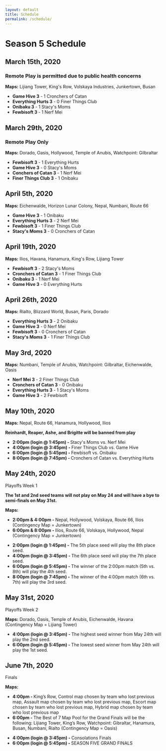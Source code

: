 ```yaml
---
layout: default
title: Schedule
permalink: /schedule/
---
```

<div class="container">
  <div class="row justify-content-center page-section-no-line">
    <div class="col-12 col-md-10 col-xl-8">
      <h1 class="text-center">Season 5 Schedule</h1>
      <h2>March 15th, 2020</h2><h3>Remote Play is permitted due to public health concerns</h3>
      <p><strong>Maps:</strong> Lijiang Tower, King's Row, Volskaya Industries, Junkertown, Busan</p>
      <ul>
        <li><strong>Game Hive 3</strong> - 1 Cronchers of Catan</li>
        <li><strong>Everything Hurts 3</strong> - 0 Finer Things Club</li>
        <li><strong>Onibaku 3</strong> - 1 Stacy's Moms</li>
        <li><strong>Fewbisoft 3</strong> - 1 Nerf Mei</li>
      </ul>
      <h2>March 29th, 2020</h2><h3>Remote Play Only</h3>
      <p><strong>Maps:</strong> Dorado, Oasis, Hollywood, Temple of Anubis, Watchpoint: Gilbraltar</p>
       <ul>
        <li><strong>Fewbisoft 3</strong> - 1 Everything Hurts</li>
        <li><strong>Game Hive 3</strong> - 0 Stacy's Moms</li>
        <li><strong>Conchers of Catan 3</strong> - 1 Nerf Mei</li>
        <li><strong>Finer Things Club 3</strong> - 1 Onibaku</li>
      </ul>
      <h2>April 5th, 2020</h2>
      <p><strong>Maps:</strong> Eichenwalde, Horizon Lunar Colony, Nepal, Numbani, Route 66</p>
      <ul>
        <li><strong>Game Hive 3</strong> - 1 Onibaku</li>
        <li><strong>Everything Hurts 3</strong> - 2 Nerf Mei</li>
        <li><strong>Fewbisoft 3</strong> - 1 Finer Things Club</li>
        <li><strong>Stacy's Moms 3</strong> - 0 Cronchers of Catan</li>
      </ul>    
      <h2>April 19th, 2020</h2>
      <p><strong>Maps:</strong> Ilios, Havana, Hanamura, King's Row, Lijiang Tower</p>
      <ul>
        <li><strong>Fewbisoft 3</strong> - 2 Stacy's Moms</li>
        <li><strong>Cronchers of Catan 3</strong> - 1 Finer Things Club</li>
        <li><strong>Onibaku 3</strong> - 1 Nerf Mei</li>
        <li><strong>Game Hive 3</strong> - 0 Everything Hurts</li>
      </ul> 
      <h2>April 26th, 2020</h2>
      <p><strong>Maps:</strong> Rialto, Blizzard World, Busan, Paris, Dorado</p>
      <ul>
        <li><strong>Everything Hurts 3</strong> - 2 Onibaku</li>
        <li><strong>Game Hive 3</strong> - 0 Nerf Mei</li>
        <li><strong>Fewbisoft 3</strong> - 0 Cronchers of Catan</li>
        <li><strong>Stacy's Moms 3</strong> - 1 Finer Things Club</li>
      </ul> 
      <h2>May 3rd, 2020</h2>
      <p><strong>Maps:</strong> Numbani, Temple of Anubis, Watchpoint: Gilbraltar, Eichenwalde, Oasis</p>
      <ul>
        <li><strong>Nerf Mei 3</strong> - 2 Finer Things Club</li>
        <li><strong>Cronchers of Catan 3</strong> - 0 Onibaku</li>
        <li><strong>Everything Hurts 3</strong> - 1 Stacy's Moms</li>
        <li><strong>Game Hive 3</strong> - 2 Fewbisoft</li>
      </ul> 
      <h2>May 10th, 2020</h2>
      <p><strong>Maps:</strong> Nepal, Route 66, Hanamura, Hollywood, Ilios</p>
      <p><strong>Reinhardt, Reaper, Ashe, and Brigitte will be banned from play</strong></p>
      <ul>
        <li><strong>2:00pm (login @ 1:45pm) - </strong> Stacy's Moms vs. Nerf Mei</li>
        <li><strong>4:00pm (login @ 3:45pm) - </strong> Finer Things Club vs. Game Hive</li>
        <li><strong>6:00pm (login @ 5:45pm) - </strong> Fewbisoft vs. Onibaku</li>
        <li><strong>8:00pm (login @ 7:45pm) - </strong> Cronchers of Catan vs. Everything Hurts</li>
      </ul>
      <h2>May 24th, 2020</h2>
      <p>Playoffs Week 1</p>
      <p><strong>The 1st and 2nd seed teams will not play on May 24 and will have a bye to semi-finals on May 31st. </strong></p>
      <p><strong>Maps:</strong></p> 
      <ul>
        <li><strong>2:00pm & 4:00pm - </strong>Nepal, Hollywood, Volskaya, Route 66, Ilios (Contingency Map = Junkertown)</li>
        <li><strong>6:00pm & 8:00pm - </strong>Ilios, Route 66, Volskaya, Hollywood, Nepal (Contingency Map = Junkertown)</li>
      </ul>
      <ul>
        <li><strong>2:00pm (login @ 1:45pm) - </strong> The 5th place seed will play the 8th place seed.</li>
        <li><strong>4:00pm (login @ 3:45pm) - </strong> The 6th place seed will play the 7th place seed.</li>
        <li><strong>6:00pm (login @ 5:45pm) - </strong> The winner of the 2:00pm match (5th vs. 8th) will play the 4th seed.</li>
        <li><strong>8:00pm (login @ 7:45pm) - </strong> The winner of the 4:00pm match (6th vs. 7th) will play the 3rd seed.</li>
      </ul>
      <h2>May 31st, 2020</h2>
      <p>Playoffs Week 2</p>
      <p><strong>Maps:</strong> Dorado, Oasis, Temple of Anubis, Eichenwalde, Havana (Contingency Map = Lijiang Tower)</p>
      <ul>
        <li><strong>4:00pm (login @ 3:45pm) - </strong> The highest seed winner from May 24th will play the 2nd seed.</li>
        <li><strong>6:00pm (login @ 5:45pm) - </strong> The lowest seed winner from May 24th will play the 1st seed.</li>
      </ul>
      <h2>June 7th, 2020</h2>
      <p>Finals</p>
      <p><strong>Maps:</strong></p> 
      <ul>
        <li><strong>4:00pm - </strong>King’s Row, Control map chosen by team who lost previous map, Assault map chosen by team who lost previous map, Escort map chosen by team who lost previous map, Hybrid map chosen by team who lost previous map</li>
        <li><strong>6:00pm - </strong>The Best of 7 Map Pool for the Grand Finals will be the following: Lijiang Tower, King’s Row, Watchpoint: Gibraltar, Hanamura, Busan, Numbani, Rialto (Contingency Map = Oasis)</li>
      </ul>
      <ul>
         <li><strong>4:00pm (login @ 3:45pm) - </strong> Consolations Finals</li>
         <li><strong>6:00pm (login @ 5:45pm) - </strong> SEASON FIVE GRAND FINALS</li>
      </ul>
    </div>
  </div>
</div>
